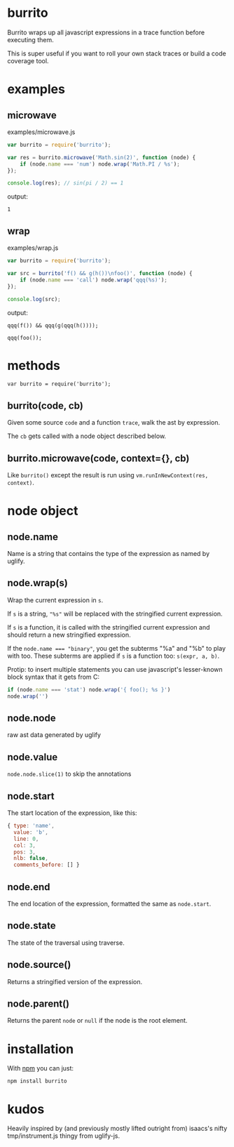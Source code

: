 burrito
=======

Burrito wraps up all javascript expressions in a trace function before executing
them.

This is super useful if you want to roll your own stack traces or build a code
coverage tool.

examples
========

microwave
---------

examples/microwave.js

````javascript
var burrito = require('burrito');

var res = burrito.microwave('Math.sin(2)', function (node) {
    if (node.name === 'num') node.wrap('Math.PI / %s');
});

console.log(res); // sin(pi / 2) == 1
````

output:

    1

wrap
----

examples/wrap.js

````javascript
var burrito = require('burrito');

var src = burrito('f() && g(h())\nfoo()', function (node) {
    if (node.name === 'call') node.wrap('qqq(%s)');
});

console.log(src);
````

output:

    qqq(f()) && qqq(g(qqq(h())));

    qqq(foo());

methods
=======

    var burrito = require('burrito');

burrito(code, cb)
-----------------

Given some source `code` and a function `trace`, walk the ast by expression.

The `cb` gets called with a node object described below.

burrito.microwave(code, context={}, cb)
---------------------------------------

Like `burrito()` except the result is run using
`vm.runInNewContext(res, context)`.

node object
===========

node.name
---------

Name is a string that contains the type of the expression as named by uglify.

node.wrap(s)
------------

Wrap the current expression in `s`.

If `s` is a string, `"%s"` will be replaced with the stringified current
expression.

If `s` is a function, it is called with the stringified current expression and
should return a new stringified expression.

If the `node.name === "binary"`, you get the subterms "%a" and "%b" to play with
too. These subterms are applied if `s` is a function too: `s(expr, a, b)`.

Protip: to insert multiple statements you can use javascript's lesser-known block
syntax that it gets from C:

````javascript
if (node.name === 'stat') node.wrap('{ foo(); %s }')
node.wrap('')
````

node.node
---------

raw ast data generated by uglify

node.value
----------

`node.node.slice(1)` to skip the annotations

node.start
----------

The start location of the expression, like this:

````javascript
{ type: 'name',
  value: 'b',
  line: 0,
  col: 3,
  pos: 3,
  nlb: false,
  comments_before: [] }
````

node.end
--------

The end  location of the expression, formatted the same as `node.start`.

node.state
----------

The state of the traversal using traverse.

node.source()
-------------

Returns a stringified version of the expression.

node.parent()
-------------

Returns the parent `node` or `null` if the node is the root element.

installation
============

With [npm](http://npmjs.org) you can just:

    npm install burrito

kudos
=====

Heavily inspired by (and previously mostly lifted outright from) isaacs's nifty
tmp/instrument.js thingy from uglify-js.
